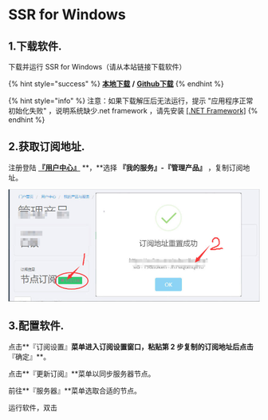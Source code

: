 # SSR for Windows

## 1.下载软件.

下载并运行 SSR for Windows（请从本站链接下载软件）

{% hint style="success" %}
[**本地下载**](http://dl.nordss.com/last_windows.zip)   **/**   [**Github下载**](https://github.com/shadowsocks/shadowsocks-windows/releases/download/4.1.2/Shadowsocks-4.1.2.zip)
{% endhint %}

{% hint style="info" %}
注意：如果下载解压后无法运行，提示 "应用程序正常初始化失败" ，说明系统缺少.net framework ，请先安装 [\[.NET Framework\]](https://go.microsoft.com/fwlink/?LinkID=863265)
{% endhint %}

## 2.获取订阅地址.

注册登陆 [**『用户中心』**](https://user.fkwall.com) **，**选择 **『我的服务』-『管理产品』** ，复制订阅地址。

![](../.gitbook/assets/subscribe.jpg)

## 3.配置软件.

点击**『订阅设置』**菜单进入订阅设置窗口，粘贴第 2 步复制的订阅地址后点击**『确定』**。

点击**『更新订阅』**菜单以同步服务器节点。

前往**『服务器』**菜单选取合适的节点。

运行软件，双击



